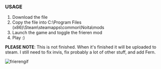 ### USAGE
1. Download the file
2. Copy the file into C:\Program Files (x86)\Steam\steamapps\common\Noita\mods 
3. Launch the game and toggle the frieren mod
4. Play :)

__PLEASE NOTE__: This is not finished. When it's finished it will be uploaded to steam. I still need to fix invis, fix probably a lot of other stuff, and add Fern.

![frierengif](https://github.com/user-attachments/assets/495a5dc6-7ae4-42aa-b56c-b170f99f44a3)
